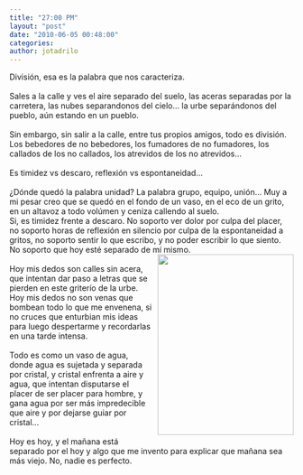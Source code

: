 ```yaml
---
title: "27:00 PM"
layout: "post"
date: "2010-06-05 00:48:00"
categories:
author: jotadrilo
---
```


<div class="css-full-post-content js-full-post-content">
División, esa es la palabra que nos caracteriza.<br /><br />Sales a la calle y ves el aire separado del suelo, las aceras separadas por la carretera, las nubes separandonos del cielo... la urbe separándonos del pueblo, aún estando en un pueblo.<br /><br />Sin embargo, sin salir a la calle, entre tus propios amigos, todo es división. Los bebedores de no bebedores, los fumadores de no fumadores, los callados de los no callados, los atrevidos de los no atrevidos...<br /><br />Es timidez vs descaro, reflexión vs espontaneidad...<br /><br />¿Dónde quedó la palabra unidad? La palabra grupo, equipo, unión... Muy a mi pesar creo que se quedó en el fondo de un vaso, en el eco de un grito, en un altavoz a todo volúmen y ceniza callendo al suelo.<br />Si, es timidez frente a descaro. No soporto ver dolor por culpa del placer, no soporto horas de reflexión en silencio por culpa de la espontaneidad a gritos, no soporto sentir lo que escribo, y no poder escribir lo que siento. No soporto que hoy esté separado de mí mismo.<br /><a onblur="try {parent.deselectBloggerImageGracefully();} catch(e) {}" href="{{ site.url }}/assets/images/DSC02028+copia.jpg"><img style="float:right; margin:0 0 10px 10px;cursor:pointer; cursor:hand;width: 241px; height: 320px;" src="{{ site.url }}/assets/images/DSC02028+copia.jpg" border="0" alt=""id="BLOGGER_PHOTO_ID_5479091751010621426" /></a><br />Hoy mis dedos son calles sin acera, que intentan dar paso a letras que se pierden en este griterío de la urbe.<br />Hoy mis dedos no son venas que bombean todo lo que me envenena, si no cruces que enturbian mis ideas para luego despertarme y recordarlas en una tarde intensa.<br /><br />Todo es como un vaso de agua, donde agua es sujetada y separada por cristal, y cristal enfrenta a aire y agua, que intentan disputarse el placer de ser placer para hombre, y gana agua por ser más impredecible que aire y por dejarse guiar por cristal...<br /><br />Hoy es hoy, y el mañana está separado por el hoy y algo que me invento para explicar que mañana sea más viejo. No, nadie es perfecto.
</div>
